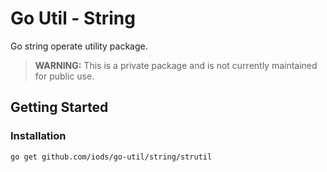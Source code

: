 Go Util - String
================

Go string operate utility package.

> **WARNING:** This is a private package and is not currently maintained for public use.

Getting Started
---------------

### Installation
```shell
go get github.com/iods/go-util/string/strutil
```

